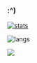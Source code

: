 ### :^)
[![stats](https://github-readme-stats.vercel.app/api?username=cattyngmd&count_private=true&theme=dracula)](https://github.com/anuraghazra/github-readme-stats)

![langs](https://github-readme-stats.vercel.app/api/top-langs/?username=cattyngmd&theme=dracula&layout=compact)

![](https://komarev.com/ghpvc/?username=cattyngmd)
